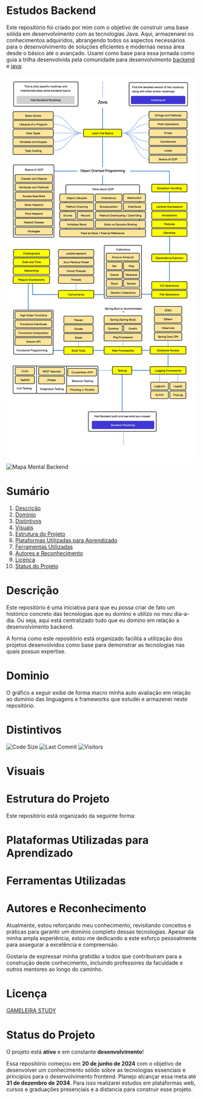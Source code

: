 # Estudos Backend

Este repositório foi criado por mim com o objetivo de construir uma base sólida em desenvolvimento com as tecnologias Java. Aqui, armazenarei os conhecimentos adquiridos, abrangendo todos os aspectos necessários para o desenvolvimento de soluções eficientes e modernas nessa área desde o básico até o avançado. Usarei como base para essa jornada como guia a trilha desenvolvida pela comunidade para desenvolvimento [backend](https://github.com/arthurspk/guiadobackend) e [java](https://roadmap.sh/java?fl=0):

![Mapa Mental Java](./assets/images/java-roadmap.jpg)
![Mapa Mental Backend](./assets/images/backend-roadmap.png)

# Sumário

1. [Descrição](#descrição)
2. [Dominio](#dominio)
3. [Distintivos](#distintivos)
4. [Visuais](#visuais)
5. [Estrutura do Projeto](#estrutura-do-projeto)
6. [Plataformas Utilizadas para Aprendizado](#plataformas-utilizadas-para-aprendizado)
7. [Ferramentas Utilizadas](#ferramentas-utilizadas)
8. [Autores e Reconhecimento](#autores-e-reconhecimento)
9. [Licença](#licença)
10. [Status do Projeto](#status-do-projeto)

# Descrição

Este repositório é uma iniciativa para que eu possa criar de fato um histórico concreto das tecnologias que eu domino e utilizo no meu dia-a-dia. Ou seja, aqui está centralizado tudo que eu domino em relação a desenvolvimento backend.

A forma como este repositório está organizado facilita a utilização dos projetos desenvolvidos como base para demonstrar as tecnologias nas quais possuo expertise.

# Dominio

O gráfico a seguir exibe de forma macro minha auto avaliação em relação ao domínio das linguagens e frameworks que estudei e armazenei neste repositório.

# Distintivos

![Code Size](https://img.shields.io/github/languages/code-size/GAMELEIRA/estudos-backend)
![Last Commit](https://img.shields.io/github/last-commit/GAMELEIRA/estudos-backend)
![Visitors](https://badges.strrl.dev/visits/GAMELEIRA/estudos-backend)

# Visuais

# Estrutura do Projeto

Este repositório está organizado da seguinte forma:

# Plataformas Utilizadas para Aprendizado

# Ferramentas Utilizadas

# Autores e Reconhecimento

Atualmente, estou reforçando meu conhecimento, revisitando conceitos e práticas para garantir um domínio completo dessas tecnologias. Apesar da minha ampla experiência, estou me dedicando a este esforço pessoalmente para assegurar a excelência e compreensão.

Gostaria de expressar minha gratidão a todos que contribuíram para a construção deste conhecimento, incluindo professores da faculdade e outros mentores ao longo do caminho.

# Licença

[GAMELEIRA STUDY](LICENSE.md)

# Status do Projeto

O projeto está **ativo** e em constante **desenvolvimento**!

Essa repositório começou em **20 de junho de 2024** com o objetivo de desenvolver um conhecimento sólido sobre as tecnologias essenciais e principios para o desenvolvimento frontend. Planejo alcançar essa meta até **31 de dezembro de 2034**. Para isso realizarei estudos em plataformas web, cursos e graduações presenciais e a distancia para construir esse projeto.